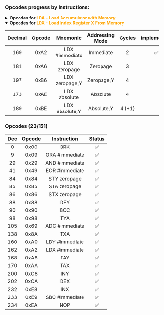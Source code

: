 ### Opcodes progress by Instructions:

<details>
    <summary><b>Opcodes for <span style="color: orange">LDA - Load Accumulator with Memory</span></b></summary>

| Dec | Opcode |   Instruction    |    Mode    | Cycles | Status |
|:---:|:------:|:----------------:|:----------:|:------:|:------:|
| 169 |  0xA9  |  LDA #immediate  | Immediate  |   2    |   ✅️   |
| 165 |  0xA5  |   LDA zeropage   |  Zeropage  |   3    |   ✅️   |
| 181 |  0xB5  |  LDA zeropage,X  | Zeropage,X |   4    |   ✅️   |
| 173 |  0xAD  |   LDA absolute   |  Absolute  |   4    |   ✅    |
| 189 |  0xBD  |  LDA absolute,X  | Absolute,X | 4 (+1) |   ✅    |
| 185 |  0xB9  |  LDA absolute,Y  | Absolute,Y | 4 (+1) |   ✅    |
| 161 |  0xA1  | LDA (indirect,X) | Indirect,X |   6    |   ✅    |
| 177 |  0xB1  | LDA (indirect),Y | Indirect,Y | 5 (+1) |   ✅    |

</details>

<details open>
    <summary><b>Opcodes for <span style="color: orange">LDX - Load Index Register X From Memory</span></b></summary>

| Decimal | Opcode |    Mnemonic    | Addressing Mode | Cycles | Implemented |
|:-------:|:------:|:--------------:|:---------------:|:------:|:-----------:|
|   169   |  0xA2  | LDX #immediate |    Immediate    |   2    |      ✅      |
|   181   |  0xA6  |  LDX zeropage  |    Zeropage     |   3    |             |
|   197   |  0xB6  | LDX zeropage,Y |   Zeropage,Y    |   4    |             |
|   173   |  0xAE  |  LDX absolute  |    Absolute     |   4    |             |
|   189   |  0xBE  | LDX absolute,Y |   Absolute,Y    | 4 (+1) |             |

</details>




### Opcodes (23/151)

| Dec | Opcode |  Instruction   | Status |
|:---:|:------:|:--------------:|:------:|
|  0  |  0x00  |      BRK       |   ✅    |
|  9  |  0x09  | ORA #immediate |   ✅    |
| 29  |  0x29  | AND #immediate |   ✅    |
| 41  |  0x49  | EOR #immediate |   ✅    |
| 84  |  0x84  |  STY zeropage  |   ✅    |
| 85  |  0x85  |  STA zeropage  |   ✅    |
| 86  |  0x86  |  STX zeropage  |   ✅    |
| 88  |  0x88  |      DEY       |   ✅    |
| 90  |  0x90  |      BCC       |   ✅    |
| 98  |  0x98  |      TYA       |   ✅    |
| 105 |  0x69  | ADC #immediate |   ✅    |
| 138 |  0x8A  |      TXA       |   ✅    |
| 160 |  0xA0  | LDY #immediate |   ✅    |
| 162 |  0xA2  | LDX #immediate |   ✅    |
| 168 |  0xA8  |      TAY       |   ✅    |
| 170 |  0xAA  |      TAX       |   ✅    |
| 200 |  0xC8  |      INY       |   ✅    |
| 202 |  0xCA  |      DEX       |   ✅    |
| 232 |  0xE8  |      INX       |   ✅    |
| 233 |  0xE9  | SBC #immediate |   ✅    |
| 234 |  0xEA  |      NOP       |   ✅    |
